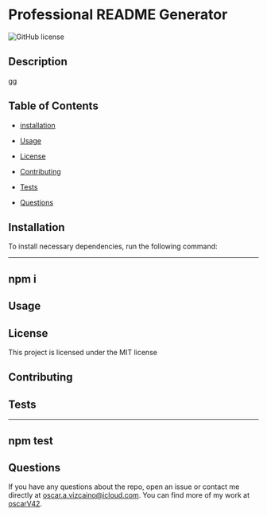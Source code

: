 # Professional README Generator

![GitHub license](https://img.shields.io/badge/license-MIT-yellow.svg)

## Description

gg

## Table of Contents

- [installation](#installation)
- [Usage](#usage)

- [License](#license)

- [Contributing](#contributing)

- [Tests](#tests)

- [Questions](#questions)

## Installation

To install necessary dependencies, run the following command:

---

## npm i

## Usage

## License

This project is licensed under the MIT license

## Contributing

## Tests

---

## npm test

## Questions

If you have any questions about the repo, open an issue or contact me directly at oscar.a.vizcaino@icloud.com. You can find more of my work at
[oscarV42](https://github.com/oscarV42/).

